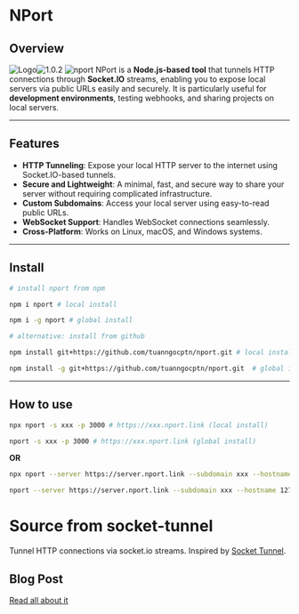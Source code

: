 # **NPort**

## Overview

![Logo][Logo]![1.0.2](https://img.shields.io/badge/⚡️_1.0.2-333333?style=for-the-badge)
![nport](https://github.com/user-attachments/assets/3f61ae7a-bff7-45d8-8f40-8e04b301a63a)
NPort is a **Node.js-based tool** that tunnels HTTP connections through **Socket.IO** streams, enabling you to expose local servers via public URLs easily and securely. It is particularly useful for **development environments**, testing webhooks, and sharing projects on local servers.

---

## **Features**

- **HTTP Tunneling**: Expose your local HTTP server to the internet using Socket.IO-based tunnels.
- **Secure and Lightweight**: A minimal, fast, and secure way to share your server without requiring complicated infrastructure.
- **Custom Subdomains**: Access your local server using easy-to-read public URLs.
- **WebSocket Support**: Handles WebSocket connections seamlessly.
- **Cross-Platform**: Works on Linux, macOS, and Windows systems.

---

## **Install**

```sh
# install nport from npm

npm i nport # local install

npm i -g nport # global install

# alternative: install from github

npm install git+https://github.com/tuanngocptn/nport.git # local install

npm install -g git+https://github.com/tuanngocptn/nport.git  # global install
```

---

## **How to use**

```sh
npx nport -s xxx -p 3000 # https://xxx.nport.link (local install)

nport -s xxx -p 3000 # https://xxx.nport.link (global install)
```
**OR**

```sh
npx nport --server https://server.nport.link --subdomain xxx --hostname 127.0.0.1 --port 3000 # https://xxx.nport.link (local install)

nport --server https://server.nport.link --subdomain xxx --hostname 127.0.0.1 --port 3000 # https://xxx.nport.link (global install)
```

# Source from socket-tunnel

Tunnel HTTP connections via socket.io streams. Inspired by [Socket Tunnel](https://github.com/ericbarch/socket-tunnel).

## Blog Post

[Read all about it](https://ericbarch.com/post/sockettunnel/)

[Logo]: https://img.shields.io/badge/🌶️_nport-FDC753?style=for-the-badge
